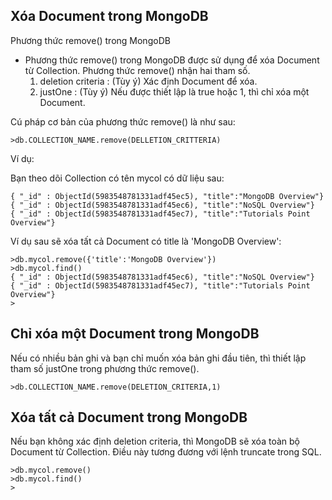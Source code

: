 
## Xóa Document trong MongoDB

Phương thức remove() trong MongoDB
- Phương thức remove() trong MongoDB được sử dụng để xóa Document từ Collection. Phương thức remove() nhận hai tham số.
  1. deletion criteria : (Tùy ý) Xác định Document để xóa.
  2. justOne : (Tùy ý) Nếu được thiết lập là true hoặc 1, thì chỉ xóa một Document.


Cú pháp cơ bản của phương thức remove() là như sau:
```roomsql
>db.COLLECTION_NAME.remove(DELLETION_CRITTERIA)
```


Ví dụ:

Bạn theo dõi Collection có tên mycol có dữ liệu sau:
```roomsql
{ "_id" : ObjectId(5983548781331adf45ec5), "title":"MongoDB Overview"}
{ "_id" : ObjectId(5983548781331adf45ec6), "title":"NoSQL Overview"}
{ "_id" : ObjectId(5983548781331adf45ec7), "title":"Tutorials Point Overview"}
```

Ví dụ sau sẽ xóa tất cả Document có title là 'MongoDB Overview':
```roomsql
>db.mycol.remove({'title':'MongoDB Overview'})
>db.mycol.find()
{ "_id" : ObjectId(5983548781331adf45ec6), "title":"NoSQL Overview"}
{ "_id" : ObjectId(5983548781331adf45ec7), "title":"Tutorials Point Overview"}
>
```


## Chỉ xóa một Document trong MongoDB
Nếu có nhiều bản ghi và bạn chỉ muốn xóa bản ghi đầu tiên, thì thiết lập tham số justOne trong phương thức remove().
```roomsql
>db.COLLECTION_NAME.remove(DELETION_CRITERIA,1)
```

## Xóa tất cả Document trong MongoDB
Nếu bạn không xác định deletion criteria, thì MongoDB sẽ xóa toàn bộ Document từ Collection. Điều này tương đương với lệnh truncate trong SQL.
```roomsql
>db.mycol.remove()
>db.mycol.find()
>
```























